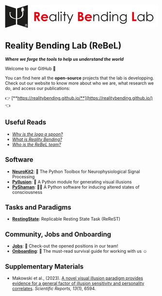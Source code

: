 ![](https://github.com/RealityBending/.github/blob/main/profile/banner.png)

# Reality Bending Lab (ReBeL)

***Where we forge the tools to help us understand the world***

Welcome to our GitHub 👋

You can find here all the **open-source** projects that the lab is developping. Check out our website to know more about who we are, what research we do, and access our publications:  

👉 [**https://realitybending.github.io/**](https://realitybending.github.io/) 👈 

## Useful Reads

- [*Why is the logo a spoon?*](https://realitybending.github.io/post/2023-02-01-new_logo/)
- [*What is Reality Bending?*](https://realitybending.github.io/research/)
- [*Who is the ReBeL team?*](https://realitybending.github.io/people/)

## Software

- [**NeuroKit2**](https://github.com/neuropsychology/NeuroKit): 🧠 The Python Toolbox for Neurophysiological Signal Processing
- [**Pyllusion**](https://github.com/RealityBending/Pyllusion): 🤯 A Python module for generating visual illusions 
- [**PyShaman**](https://github.com/RealityBending/PyShaman): 🧙‍♂️ A Python software for inducing altered states of consciousness

## Tasks and Paradigms

- [**RestingState**](https://github.com/RealityBending/RestingState): Replicable Resting State Task (ReReST)

## Community, Jobs and Onboarding

- [**Jobs**](https://realitybending.github.io/jobs/): 🤗 Check-out the opened positions in our team!
- [**Onboarding**](https://github.com/RealityBending/Onboarding): 🚋 The must-read survival guide for working with us ☺️

## Supplementary Materials

- Makowski et al., (2023). [A novel visual illusion paradigm provides evidence for a general factor of illusion sensitivity and personality correlates](https://github.com/RealityBending/IllusionGameValidation). *Scientific Reports, 13*(1), 6594.
